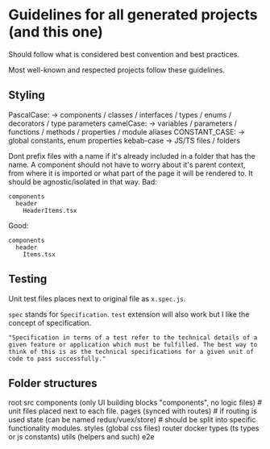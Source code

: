 # Guidelines for all generated projects (and this one)
Should follow what is considered best convention and best practices.

Most well-known and respected projects follow these guidelines.

## Styling

PascalCase:      ->	components / classes / interfaces / types / enums / decorators / type parameters
camelCase:       ->	variables / parameters / functions / methods / properties / module aliases
CONSTANT_CASE:   ->	global constants, enum properties
kebab-case       -> JS/TS files / folders

Dont prefix files with a name if it's already included in a folder that has the name. A component should not have to worry about it's parent context,
from where it is imported or what part of the page it will be rendered to. It should be agnostic/isolated in that way.
Bad:
````
components
  header
    HeaderItems.tsx
````
Good:
````
components
  header
    Items.tsx
````

## Testing

Unit test files places next to original file as `x.spec.js`.

`spec` stands for `Specification`. `test` extension will also work but I like the concept of specification.

````
"Specification in terms of a test refer to the technical details of a given feature or application which must be fulfilled. The best way to think of this is as the technical specifications for a given unit of code to pass successfully."
````

## Folder structures
root
  src
    components (only UI building blocks "components", no logic files) # unit files placed next to each file.
    pages (synced with routes) # if routing is used
    state (can be named redux/vuex/store) # should be split into specific functionality modules.
    styles (global css files)
    router
    docker
    types (ts types or js constants)
    utils (helpers and such)
    e2e
